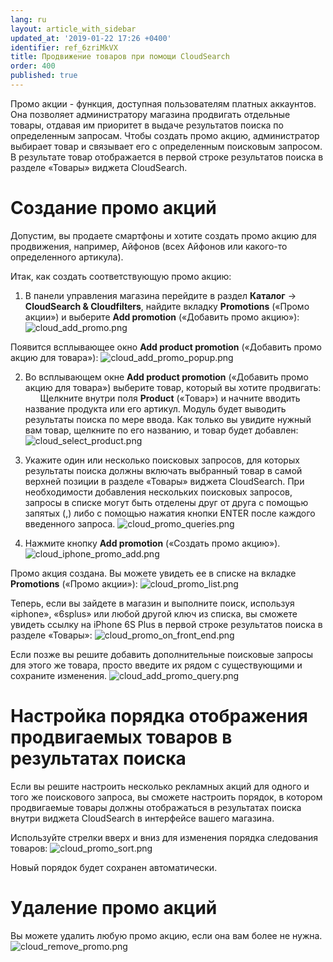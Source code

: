 ```yaml
---
lang: ru
layout: article_with_sidebar
updated_at: '2019-01-22 17:26 +0400'
identifier: ref_6zriMkVX
title: Продвижение товаров при помощи CloudSearch
order: 400
published: true
---
```

Промо акции - функция, доступная пользователям платных аккаунтов. Она позволяет администратору магазина продвигать отдельные товары, отдавая им приоритет в выдаче результатов поиска по определенным запросам. Чтобы создать промо акцию, администратор выбирает товар и связывает его с определенным поисковым запросом. В результате товар отображается в первой строке результатов поиска в разделе «Товары» виджета CloudSearch.

# Создание промо акций

Допустим, вы продаете смартфоны и хотите создать промо акцию для продвижения, например, Айфонов (всех Айфонов или какого-то определенного артикула). 

Итак, как создать соответствующую промо акцию:

1. В панели управления магазина перейдите в раздел **Каталог** -> **CloudSearch & Cloudfilters**, найдите вкладку **Promotions** («Промо акции») и выберите **Add promotion** («Добавить промо акцию»):
  ![cloud_add_promo.png]({{site.baseurl}}/attachments/ref_6zriMkVX/cloud_add_promo.png)
  
  Появится всплывающее окно **Add product promotion** («Добавить промо акцию для товара»):
  ![cloud_add_promo_popup.png]({{site.baseurl}}/attachments/ref_6zriMkVX/cloud_add_promo_popup.png)
  
2. Во всплывающем окне **Add product promotion** («Добавить промо акцию для товара») выберите товар, который вы хотите продвигать:
  
   Щелкните внутри поля **Product** («Товар») и начните вводить название продукта или его артикул. Модуль будет выводить результаты поиска по мере ввода. Как только вы увидите нужный вам товар, щелкните по его названию, и товар будет добавлен:
   ![cloud_select_product.png]({{site.baseurl}}/attachments/ref_6zriMkVX/cloud_select_product.png)
  
3. Укажите один или несколько поисковых запросов, для которых результаты поиска должны включать выбранный товар в самой верхней позиции в разделе «Товары» виджета CloudSearch. При необходимости добавления нескольких поисковых запросов, запросы в списке могут быть отделены друг от друга с помощью запятых (,) либо с помощью нажатия кнопки ENTER после каждого введенного запроса.
  ![cloud_promo_queries.png]({{site.baseurl}}/attachments/ref_6zriMkVX/cloud_promo_queries.png)

4. Нажмите кнопку **Add promotion** («Создать промо акцию»).
  ![cloud_iphone_promo_add.png]({{site.baseurl}}/attachments/ref_6zriMkVX/cloud_iphone_promo_add.png)

Промо акция создана. Вы можете увидеть ее в списке на вкладке **Promotions** («Промо акции»):
  ![cloud_promo_list.png]({{site.baseurl}}/attachments/ref_6zriMkVX/cloud_promo_list.png)

Теперь, если вы зайдете в магазин и выполните поиск, используя «iphone», «6splus» или любой другой ключ из списка, вы сможете увидеть ссылку на iPhone 6S Plus в первой строке результатов поиска в разделе «Товары»:
  ![cloud_promo_on_front_end.png]({{site.baseurl}}/attachments/ref_6zriMkVX/cloud_promo_on_front_end.png)

Если позже вы решите добавить дополнительные поисковые запросы для этого же товара, просто введите их рядом с существующими и сохраните изменения.
   ![cloud_add_promo_query.png]({{site.baseurl}}/attachments/ref_6zriMkVX/cloud_add_promo_query.png)

# Настройка порядка отображения продвигаемых товаров в результатах поиска
Если вы решите настроить несколько рекламных акций для одного и того же поискового запроса, вы сможете настроить порядок, в котором продвигаемые товары должны отображаться в результатах поиска внутри виджета CloudSearch в интерфейсе вашего магазина.

Используйте стрелки вверх и вниз для изменения порядка следования товаров:
   ![cloud_promo_sort.png]({{site.baseurl}}/attachments/ref_6zriMkVX/cloud_promo_sort.png)

Новый порядок будет сохранен автоматически.

# Удаление промо акций
Вы можете удалить любую промо акцию, если она вам более не нужна. 
   ![cloud_remove_promo.png]({{site.baseurl}}/attachments/ref_6zriMkVX/cloud_remove_promo.png)
